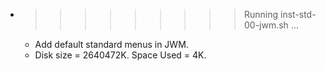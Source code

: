 * >>>>>>>>> Running inst-std-00-jwm.sh ...
  * Add default standard menus in JWM.
  * Disk size = 2640472K. Space Used = 4K.
